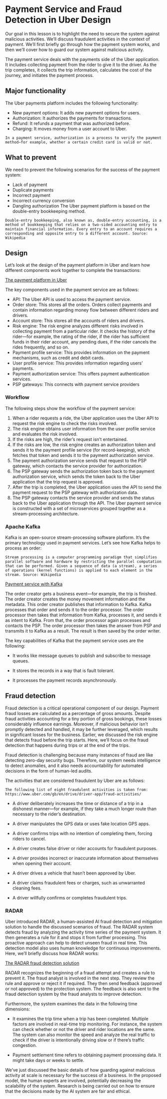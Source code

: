 # Payment Service and Fraud Detection in Uber Design
Our goal in this lesson is to highlight the need to secure the system against malicious activities. We’ll discuss fraudulent activities in the context of payment. We’ll first briefly go through how the payment system works, and then we’ll cover how to guard our system against malicious activity.

The payment service deals with the payments side of the Uber application. It includes collecting payment from the rider to give it to the driver. As the trip completes, it collects the trip information, calculates the cost of the journey, and initiates the payment process.

## Major functionality
The Uber payments platform includes the following functionality:

- New payment options: It adds new payment options for users.
- Authorization: It authorizes the payments for transactions.
- Refund: It refunds a payment that was authorized before.
- Charging: It moves money from a user account to Uber.

```
In a payment service, authorization is a process to verify the payment method—for example, whether a certain credit card is valid or not.
```
## What to prevent
We need to prevent the following scenarios for the success of the payment system:

- Lack of payment
- Duplicate payments
- Incorrect payment
- Incorrect currency conversion
- Dangling authorization
The Uber payment platform is based on the double-entry bookkeeping method.
```
Double-entry bookkeeping, also known as, double-entry accounting, is a method of bookkeeping that relies on a two-sided accounting entry to maintain financial information. Every entry to an account requires a corresponding and opposite entry to a different account. Source: Wikipedia
```
## Design
Let’s look at the design of the payment platform in Uber and learn how different components work together to complete the transactions:

[The payment platform in Uber](./payment_platform.jpg)

The key components used in the payment service are as follows:

- API: The Uber API is used to access the payment service.
- Order store: This stores all the orders. Orders collect payments and contain information regarding money flow between different riders and drivers.
- Account store: This stores all the accounts of riders and drivers.
- Risk engine: The risk engine analyzes different risks involved in collecting payment from a particular rider. It checks the history of the rider—for example, the rating of the rider, if the rider has sufficient funds in their rider account, any pending dues, if the rider cancels the rides frequently, and so on.
- Payment profile service: This provides information on the payment mechanisms, such as credit and debit cards.
- User profile service: This provides information regarding users’ payments.
- Payment authorization service: This offers payment authentication services.
- PSP gateways: This connects with payment service providers

### Workflow
The following steps show the workflow of the payment service:

1. When a rider requests a ride, the Uber application uses the Uber API to request the risk engine to check the risks involved.
3. The risk engine obtains user information from the user profile service and evaluates the risk involved.
3. If the risks are high, the rider’s request isn’t entertained.
4. If the risks are low, the risk engine creates an authorization token and sends it to the payment profile service (for record-keeping), which fetches that token and sends it to the payment authorization service.
5. The payment authorization service sends that request to the PSP gateway, which contacts the service provider for authorization.
6. The PSP gateway sends the authorization token back to the payment authorization service, which sends the token back to the Uber application that the trip request is approved.
7. After the trip is completed, the Uber application uses the API to send the payment request to the PSP gateway with authorization data.
8. The PSP gateway contacts the service provider and sends the status back to the Uber application through the API.
The Uber payment service is constructed with a set of microservices grouped together as a stream-processing architecture.

### Apache Kafka
Kafka is an open-source stream-processing software platform. It’s the primary technology used in payment services. Let’s see how Kafka helps to process an order:
```
Stream processing is a computer programming paradigm that simplifies parallel software and hardware by restricting the parallel computation that can be performed. Given a sequence of data (a stream), a series of operations (kernel functions) is applied to each element in the stream. Source: Wikipedia
```

[Payment service with Kafka](./payment_service.jpg)

The order creator gets a business event—for example, the trip is finished. The order creator creates the money movement information and the metadata. This order creator publishes that information to Kafka. Kafka processes that order and sends it to the order processor. The order processor then takes that information from Kafka, processes it, and sends it as intent to Kafka. From that, the order processor again processes and contacts the PSP. The order processor then takes the answer from PSP and transmits it to Kafka as a result. The result is then saved by the order writer.

The key capabilities of Kafka that the payment service uses are the following:

- It works like message queues to publish and subscribe to message queues.

- It stores the records in a way that is fault tolerant.

- It processes the payment records asynchronously.

## Fraud detection
Fraud detection is a critical operational component of our design. Payment fraud losses are calculated as a percentage of gross amounts. Despite fraud activities accounting for a tiny portion of gross bookings, these losses considerably influence earnings. Moreover, if malicious behavior isn’t promptly detected and handled, it may be further leveraged, which results in significant losses for the business. Earlier, we discussed the risk engine that detects fraud before the trip starts. Here, we’ll focus on the fraud detection that happens during trips or at the end of the trips.

Fraud detection is challenging because many instances of fraud are like detecting zero-day security bugs. Therefore, our system needs intelligence to detect anomalies, and it also needs accountability for automated decisions in the form of human-led audits.

The activities that are considered fraudulent by Uber are as follows:

```
The following list of eight fraudulent activities is taken from: https://www.uber.com/gb/en/drive/driver-app/fraud-activities/
```

- A driver deliberately increases the time or distance of a trip in a dishonest manner—for example, if they take a much longer route than necessary to the rider’s destination.

- A driver manipulates the GPS data or uses fake location GPS apps.

- A driver confirms trips with no intention of completing them, forcing riders to cancel.

- A driver creates false driver or rider accounts for fraudulent purposes.

- A driver provides incorrect or inaccurate information about themselves when opening their account.

- A driver drives a vehicle that hasn’t been approved by Uber.

- A driver claims fraudulent fees or charges, such as unwarranted cleaning fees.

- A driver willfully confirms or completes fraudulent trips.

### RADAR
Uber introduced RADAR, a human-assisted AI fraud detection and mitigation solution to handle the discussed scenarios of fraud. The RADAR system detects fraud by analyzing the activity time series of the payment system. It then generates a rule for it and stops it from further processing. This proactive approach can help to detect unseen fraud in real time. This detection model also uses human knowledge for continuous improvements. Here, we’ll briefly discuss how RADAR works:

[The RADAR fraud detection solution](./radar.jpg)

RADAR recognizes the beginning of a fraud attempt and creates a rule to prevent it. The fraud analyst is involved in the next step. They review the rule and approve or reject it if required. They then send feedback (approved or not approved) to the protection system. The feedback is also sent to the fraud detection system by the fraud analysts to improve detection.

Furthermore, the system examines the data in the following time dimensions:

- It examines the trip time when a trip has been completed. Multiple factors are involved in real-time trip monitoring. For instance, the system can check whether or not the driver and rider locations are the same. The system can also monitor the speed and analyze the real traffic to check if the driver is intentionally driving slow or if there’s traffic congestion.

- Payment settlement time refers to obtaining payment processing data. It might take days or weeks to settle.

We’ve just discussed the basic details of how guarding against malicious activity at scale is necessary for the success of a business. In the proposed model, the human experts are involved, potentially decreasing the scalability of the system. Research is being carried out on how to ensure that the decisions made by the AI system are fair and ethical.
